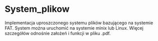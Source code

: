 # System_plikow
Implementacja uproszczonego systemu plików bazującego na systemie FAT. System można uruchomić na systemie minix lub Linux. Więcej szczegółów odnośnie założeń i funkcji w pliku .pdf.
